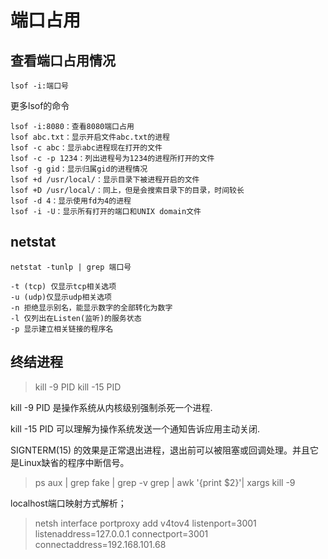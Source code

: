 # 端口占用

## 查看端口占用情况
```shell
lsof -i:端口号
```
更多lsof的命令
```text
lsof -i:8080：查看8080端口占用
lsof abc.txt：显示开启文件abc.txt的进程
lsof -c abc：显示abc进程现在打开的文件
lsof -c -p 1234：列出进程号为1234的进程所打开的文件
lsof -g gid：显示归属gid的进程情况
lsof +d /usr/local/：显示目录下被进程开启的文件
lsof +D /usr/local/：同上，但是会搜索目录下的目录，时间较长
lsof -d 4：显示使用fd为4的进程
lsof -i -U：显示所有打开的端口和UNIX domain文件
```

## netstat
```shell
netstat -tunlp | grep 端口号
```
```text
-t (tcp) 仅显示tcp相关选项
-u (udp)仅显示udp相关选项
-n 拒绝显示别名，能显示数字的全部转化为数字
-l 仅列出在Listen(监听)的服务状态
-p 显示建立相关链接的程序名
```

## 终结进程

> kill -9 PID
> kill -15 PID

kill -9 PID 是操作系统从内核级别强制杀死一个进程.

kill -15 PID 可以理解为操作系统发送一个通知告诉应用主动关闭.

SIGNTERM(15) 的效果是正常退出进程，退出前可以被阻塞或回调处理。并且它是Linux缺省的程序中断信号。

> ps aux | grep fake | grep -v grep | awk '{print $2}'| xargs kill -9


localhost端口映射方式解析；

> netsh interface portproxy add v4tov4 listenport=3001 listenaddress=127.0.0.1 connectport=3001 connectaddress=192.168.101.68
